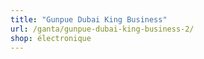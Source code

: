 ```yaml
---
title: "Gunpue Dubai King Business"
url: /ganta/gunpue-dubai-king-business-2/
shop: électronique
---
```

